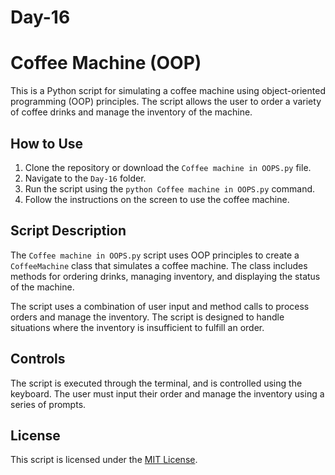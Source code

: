 # Day-16
# Coffee Machine (OOP)

This is a Python script for simulating a coffee machine using object-oriented programming (OOP) principles. The script allows the user to order a variety of coffee drinks and manage the inventory of the machine.

## How to Use

1. Clone the repository or download the `Coffee machine in OOPS.py` file.
2. Navigate to the `Day-16` folder.
3. Run the script using the `python Coffee machine in OOPS.py` command.
4. Follow the instructions on the screen to use the coffee machine.

## Script Description

The `Coffee machine in OOPS.py` script uses OOP principles to create a `CoffeeMachine` class that simulates a coffee machine. The class includes methods for ordering drinks, managing inventory, and displaying the status of the machine.

The script uses a combination of user input and method calls to process orders and manage the inventory. The script is designed to handle situations where the inventory is insufficient to fulfill an order.

## Controls

The script is executed through the terminal, and is controlled using the keyboard. The user must input their order and manage the inventory using a series of prompts.

## License

This script is licensed under the [MIT License](https://opensource.org/licenses/MIT).